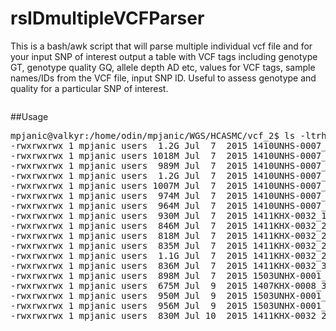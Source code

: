 # rsIDmultipleVCFParser

This is a bash/awk script that will parse multiple individual vcf file and for your input SNP of interest output a table with VCF tags including genotype GT, genotype quality GQ, allele depth AD etc, values for VCF tags, sample names/IDs from the VCF file, input SNP ID. Useful to assess genotype and quality for a particular SNP of interest.

```sh

```

##Usage
<pre>
mpjanic@valkyr:/home/odin/mpjanic/WGS/HCASMC/vcf_2$ ls -ltrh *SNP_INDEL.vcf
-rwxrwxrwx 1 mpjanic users  1.2G Jul  7  2015 1410UNHS-0007_1848_1_SNP_INDEL.vcf
-rwxrwxrwx 1 mpjanic users 1018M Jul  7  2015 1410UNHS-0007_2102_SNP_INDEL.vcf
-rwxrwxrwx 1 mpjanic users  989M Jul  7  2015 1410UNHS-0007_2228_1_SNP_INDEL.vcf
-rwxrwxrwx 1 mpjanic users  1.2G Jul  7  2015 1410UNHS-0007_2305_3_SNP_INDEL.vcf
-rwxrwxrwx 1 mpjanic users 1007M Jul  7  2015 1410UNHS-0007_2435_5_SNP_INDEL.vcf
-rwxrwxrwx 1 mpjanic users  974M Jul  7  2015 1410UNHS-0007_2999_1_SNP_INDEL.vcf
-rwxrwxrwx 1 mpjanic users  964M Jul  7  2015 1410UNHS-0007_3003_5_SNP_INDEL.vcf
-rwxrwxrwx 1 mpjanic users  930M Jul  7  2015 1411KHX-0032_1522-2_SNP_INDEL.vcf
-rwxrwxrwx 1 mpjanic users  846M Jul  7  2015 1411KHX-0032_2105-6P_SNP_INDEL.vcf
-rwxrwxrwx 1 mpjanic users  818M Jul  7  2015 1411KHX-0032_2139-1_SNP_INDEL.vcf
-rwxrwxrwx 1 mpjanic users  835M Jul  7  2015 1411KHX-0032_2463-4_SNP_INDEL.vcf
-rwxrwxrwx 1 mpjanic users  1.1G Jul  7  2015 1411KHX-0032_24635-1P_SNP_INDEL.vcf
-rwxrwxrwx 1 mpjanic users  836M Jul  7  2015 1411KHX-0032_317155-2_SNP_INDEL.vcf
-rwxrwxrwx 1 mpjanic users  898M Jul  7  2015 1503UNHX-0001_2989_3_SNP_INDEL.vcf
-rwxrwxrwx 1 mpjanic users  675M Jul  9  2015 1407KHX-0008_3101801-2-3_SNP_INDEL.vcf
-rwxrwxrwx 1 mpjanic users  950M Jul  9  2015 1503UNHX-0001_1060602_4_SNP_INDEL.vcf
-rwxrwxrwx 1 mpjanic users  956M Jul  9  2015 1503UNHX-0001_1596_5p_SNP_INDEL.vcf
-rwxrwxrwx 1 mpjanic users  830M Jul 10  2015 1411KHX-0032_2135-5_SNP_INDEL.vcf
</pre>
